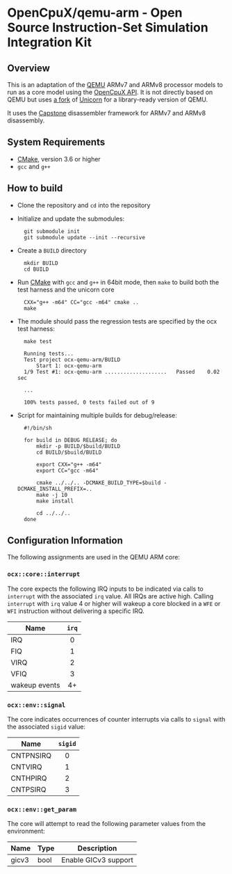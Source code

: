# OpenCpuX/qemu-arm - Open Source Instruction-Set Simulation Integration Kit

## Overview

This is an adaptation of the [QEMU](https://www.qemu.org/) ARMv7 and ARMv8 
processor models to run as a core model using the 
[OpenCpuX API](https://github.com/snps-virtualprototyping/ocx). It is not 
directly based on QEMU but uses [a fork](https://github.com/snps-virtualprototyping/uncorn) 
of [Unicorn](http://www.unicorn-engine.org/) for a library-ready version of 
QEMU.

It uses the [Capstone](https://github.com/aquynh/capstone) disassembler
framework for ARMv7 and ARMv8 disassembly.

## System Requirements
* [CMake](https://cmake.org), version 3.6 or higher
* `gcc` and `g++`

## How to build

* Clone the repository and `cd` into the repository
* Initialize and update the submodules:

        git submodule init
        git submodule update --init --recursive

* Create a `BUILD` directory

        mkdir BUILD
        cd BUILD

* Run [CMake](https://cmake.org) with `gcc` and `g++` in 64bit mode, 
  then `make` to build both the test harness and the unicorn core

        CXX="g++ -m64" CC="gcc -m64" cmake ..
        make

* The module should pass the regression tests are specified by the ocx test
  harness:

        make test

        Running tests...
        Test project ocx-qemu-arm/BUILD
            Start 1: ocx-qemu-arm
        1/9 Test #1: ocx-qemu-arm ....................   Passed    0.02 sec

        ...

        100% tests passed, 0 tests failed out of 9


* Script for maintaining multiple builds for debug/release:

        #!/bin/sh

        for build in DEBUG RELEASE; do
            mkdir -p BUILD/$build/BUILD
            cd BUILD/$build/BUILD

            export CXX="g++ -m64"
            export CC="gcc -m64"

            cmake ../../.. -DCMAKE_BUILD_TYPE=$build -DCMAKE_INSTALL_PREFIX=..
            make -j 10
            make install

            cd ../../..
        done

## Configuration Information

The following assignments are used in the QEMU ARM core:

### ``ocx::core::interrupt``

The core expects the following IRQ inputs to be indicated via
calls to ``interrupt`` with the associated ``irq`` value.
All IRQs are active high. Calling ``interrupt`` with ``irq`` 
value 4 or higher will wakeup a core blocked in a ``WFE`` or
``WFI`` instruction without delivering a specific IRQ.

| Name             | ``irq``     |
|------------------|:-----------:|
| IRQ              | 0           |
| FIQ              | 1           |
| VIRQ             | 2           |
| VFIQ             | 3           |
| wakeup events    | 4+          |

### ``ocx::env::signal``

The core indicates occurrences of counter interrupts via
calls to ``signal`` with the associated ``sigid`` value:

| Name            | ``sigid``    |
|-----------------|:------------:|
| CNTPNSIRQ       | 0            |
| CNTVIRQ         | 1            |
| CNTHPIRQ        | 2            |
| CNTPSIRQ        | 3            |

### ``ocx::env::get_param``

The core will attempt to read the following parameter values
from the environment:

| Name           | Type         | Description                          |
|----------------|--------------|--------------------------------------|
| gicv3          | bool         | Enable GICv3 support                 |

